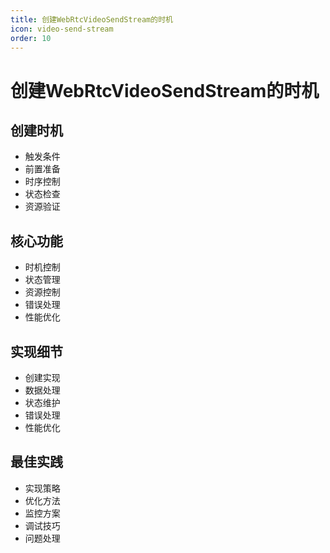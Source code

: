 ```yaml
---
title: 创建WebRtcVideoSendStream的时机
icon: video-send-stream
order: 10
---
```


# 创建WebRtcVideoSendStream的时机

## 创建时机
- 触发条件
- 前置准备
- 时序控制
- 状态检查
- 资源验证

## 核心功能
- 时机控制
- 状态管理
- 资源控制
- 错误处理
- 性能优化

## 实现细节
- 创建实现
- 数据处理
- 状态维护
- 错误处理
- 性能优化

## 最佳实践
- 实现策略
- 优化方法
- 监控方案
- 调试技巧
- 问题处理
